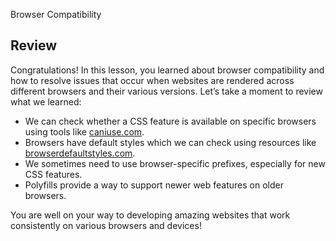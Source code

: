 Browser Compatibility

## Review

Congratulations! In this lesson, you learned about browser compatibility and how to resolve issues that occur when websites are rendered across different browsers and their various versions. Let’s take a moment to review what we learned:

- We can check whether a CSS feature is available on specific browsers using tools like [caniuse.com](http://caniuse.com).
- Browsers have default styles which we can check using resources like [browserdefaultstyles.com](https://browserdefaultstyles.com/).
- We sometimes need to use browser-specific prefixes, especially for new CSS features.
- Polyfills provide a way to support newer web features on older browsers.

You are well on your way to developing amazing websites that work consistently on various browsers and devices!

